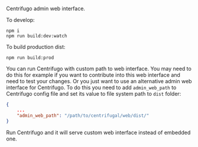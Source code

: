 Centrifugo admin web interface.

To develop:

```
npm i
npm run build:dev:watch
```

To build production dist:

```
npm run build:prod
```

You can run Centrifugo with custom path to web interface. You may need to do this for example if you want to contribute into this web interface and need to test your changes. Or you just want to use an alternative admin web interface for Centrifugo. To do this you need to add `admin_web_path` to Centrifugo config file and set its value to file system path to `dist` folder:

```json
{
    ...
    "admin_web_path": "/path/to/centrifugal/web/dist/"
}
```

Run Centrifugo and it will serve custom web interface instead of embedded one.
